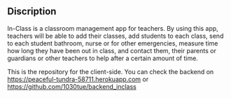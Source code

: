 ## Discription
In-Class is a classroom management app for teachers.
By using this app, teachers will be able to
add their classes,
add students to each class,
send to  each student bathroom, nurse or for other emergencies,
measure time how long they have been out in class,
and contact them, their parents or guardians or other teachers to help after a certain amount of time.


This is the repository for the client-side. You can check the backend on
https://peaceful-tundra-58711.herokuapp.com or
https://github.com/1030tue/backend_inclass
